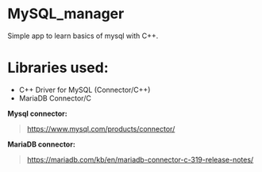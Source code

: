 # MySQL_manager

Simple app to learn basics of mysql with C++.

# Libraries used:
* C++ Driver for MySQL (Connector/C++)
* MariaDB Connector/C

**Mysql connector:**

> https://www.mysql.com/products/connector/

**MariaDB connector:**
> https://mariadb.com/kb/en/mariadb-connector-c-319-release-notes/
